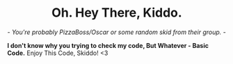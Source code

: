 <p>
<h1 align="center"><b>Oh. Hey There, Kiddo.</b></h1>
<i>- You're probably PizzaBoss/Oscar or some random skid from their group. -</i>
</p>
<a><strong>I don't know why you trying to check my code, But Whatever - Basic Code.</strong></a>
<a>Enjoy This Code, Skiddo! <3</a>
